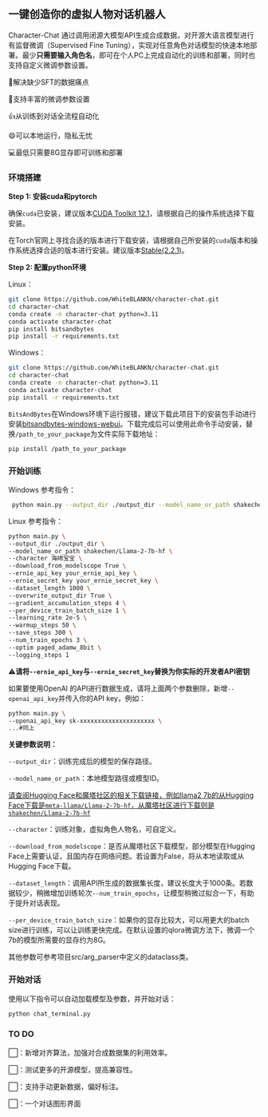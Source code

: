 ## 一键创造你的虚拟人物对话机器人

Character-Chat 通过调用闭源大模型API生成合成数据，对开源大语言模型进行有监督微调（Supervised Fine Tuning），实现对任意角色对话模型的快速本地部署。最少**只需要输入角色名**，即可在个人PC上完成自动化的训练和部署，同时也支持自定义微调参数设置。

:tada:解决缺少SFT的数据痛点

:rocket:支持丰富的微调参数设置

:thumbsup:从训练到对话全流程自动化

:smile:可以本地运行，隐私无忧

:computer:最低只需要8G显存即可训练和部署

### 环境搭建

**Step 1: 安装cuda和pytorch**

确保`cuda`已安装，建议版本[CUDA Toolkit 12.1](https://developer.nvidia.com/cuda-12-1-0-download-archive)，请根据自己的操作系统选择下载安装。

在Torch官网上寻找合适的版本进行下载安装，请根据自己所安装的`cuda`版本和操作系统选择合适的版本进行安装。建议版本[Stable(2.2.1)](https://pytorch.org/get-started/locally/)。

**Step 2: 配置python环境**

Linux：

```bash
git clone https://github.com/WhiteBLANKN/character-chat.git
cd character-chat
conda create -n character-chat python=3.11
conda activate character-chat
pip install bitsandbytes
pip install -r requirements.txt
```

Windows：

```bash
git clone https://github.com/WhiteBLANKN/character-chat.git
cd character-chat
conda create -n character-chat python=3.11
conda activate character-chat
pip install -r requirements.txt
```

`BitsAndBytes`在Windows环境下运行报错，建议下载此项目下的安装包手动进行安装[bitsandbytes-windows-webui](https://github.com/jllllll/bitsandbytes-windows-webui)。下载完成后可以使用此命令手动安装，替换`/path_to_your_package`为文件实际下载地址：

```bash
pip install /path_to_your_package
```

### 开始训练

Windows 参考指令：

```bash
 python main.py --output_dir ./output_dir --model_name_or_path shakechen/Llama-2-7b-hf  --character 杜甫 --download_from_modelscope True --ernie_api_key your_ernie_api_key --ernie_secret_key your_ernie_secret_key --dataset_length 1000 --overwrite_output_dir True --gradient_accumulation_steps 4 --per_device_train_batch_size 1 --learning_rate 2e-5 --warmup_steps 50 --save_steps 300 --num_train_epochs 3 --optim paged_adamw_8bit --logging_steps 1 --cache_dir E:/model
```

Linux 参考指令：

```bash
python main.py \
--output_dir ./output_dir \
--model_name_or_path shakechen/Llama-2-7b-hf \
--character 海绵宝宝 \
--download_from_modelscope True \
--ernie_api_key your_ernie_api_key \
--ernie_secret_key your_ernie_secret_key \
--dataset_length 1000 \
--overwrite_output_dir True \
--gradient_accumulation_steps 4 \
--per_device_train_batch_size 1 \
--learning_rate 2e-5 \
--warmup_steps 50 \
--save_steps 300 \
--num_train_epochs 3 \
--optim paged_adamw_8bit \
--logging_steps 1
```

:warning:**请将`--ernie_api_key`与`--ernie_secret_key`替换为你实际的开发者API密钥**

如果要使用OpenAI 的API进行数据生成，请将上面两个参数删除，新增`--openai_api_key`并传入你的API key，例如：

```bash
python main.py \
--openai_api_key sk-xxxxxxxxxxxxxxxxxxxxx \
...#同上
```

**关键参数说明：**

`--output_dir`：训练完成后的模型的保存路径。

`--model_name_or_path`：本地模型路径或模型ID。

<u>请查阅Hugging Face和魔塔社区的相关下载链接，例如llama2 7b的从Hugging Face下载是`meta-llama/Llama-2-7b-hf`，从魔塔社区进行下载则是`shakechen/Llama-2-7b-hf`</u>

`--character`：训练对象，虚拟角色人物名，可自定义。

`--download_from_modelscope`：是否从魔塔社区下载模型，部分模型在Hugging Face上需要认证，且国内存在网络问题。若设置为False，将从本地读取或从Hugging Face下载。

`--dataset_length`：调用API所生成的数据集长度，建议长度大于1000条。若数据较少，稍微增加训练轮次`--num_train_epochs`，让模型稍微过拟合一下，有助于提升对话表现。

`--per_device_train_batch_size`：如果你的显存比较大，可以用更大的batch size进行训练，可以让训练更快完成。在默认设置的qlora微调方法下，微调一个7b的模型所需要的显存约为8G。

其他参数可参考项目src/arg_parser中定义的dataclass类。

### 开始对话

使用以下指令可以自动加载模型及参数，并开始对话：

```bash
python chat_terminal.py
```

### TO DO

:white_large_square:：新增对齐算法，加强对合成数据集的利用效率。

:white_large_square:：测试更多的开源模型，提高兼容性。

:white_large_square:：支持手动更新数据，偏好标注。

:white_large_square:：一个对话图形界面
